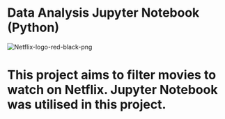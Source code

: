# Data Analysis Jupyter Notebook (Python)
![Netflix-logo-red-black-png](https://github.com/theodore-1102/Data-Analysis-Python-Jupyter-Notebook/assets/129189937/a8388fdc-ada1-4566-a337-ce46eeca1172)
# This project aims to filter movies to watch on Netflix. Jupyter Notebook was utilised in this project.

